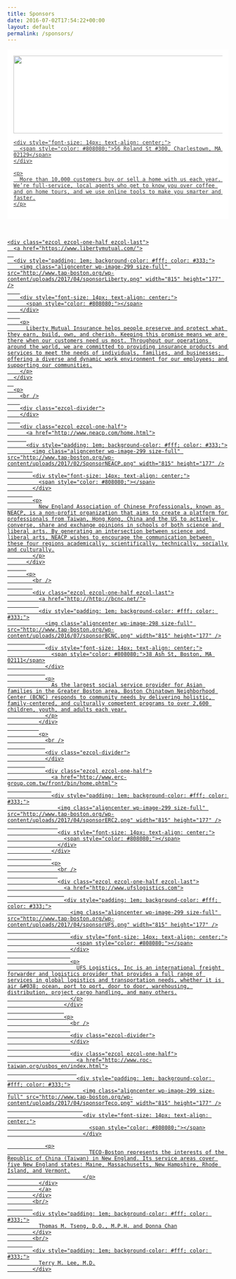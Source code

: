 ```yaml
---
title: Sponsors
date: 2016-07-02T17:54:22+00:00
layout: default
permalink: /sponsors/
---
```

<div class="ezcol ezcol-one-half">
  <a href="https://www.redfin.com/city/1826/MA/Boston">
  
  <div style="padding: 1em; background-color: #fff; color: #333;">
    <img class="aligncenter wp-image-299 size-full" src="http://www.tap-boston.org/wp-content/uploads/2016/07/sponsorRedfin.png" width="815" height="177" />
    
    <div style="font-size: 14px; text-align: center;">
      <span style="color: #808080;">56 Roland St #300, Charlestown, MA 02129</span>
    </div>
    
    <p>
      More than 10,000 customers buy or sell a home with us each year. We’re full-service, local agents who get to know you over coffee and on home tours, and we use online tools to make you smarter and faster.
    </p>
  </div>
	
  <p>
    <br/>
    
    <div class="ezcol ezcol-one-half ezcol-last">
      <a href="https://www.libertymutual.com/">
      
      <div style="padding: 1em; background-color: #fff; color: #333;">
        <img class="aligncenter wp-image-299 size-full" src="http://www.tap-boston.org/wp-content/uploads/2017/04/sponsorLiberty.png" width="815" height="177" />
        
        <div style="font-size: 14px; text-align: center;">
          <span style="color: #808080;"></span>
        </div>
        
        <p>
          Liberty Mutual Insurance helps people preserve and protect what they earn, build, own, and cherish. Keeping this promise means we are there when our customers need us most. Throughout our operations around the world, we are committed to providing insurance products and services to meet the needs of individuals, families, and businesses; offering a diverse and dynamic work environment for our employees; and supporting our communities.
        </p>
      </div>
      
      <p>
        <br />
        
        <div class="ezcol-divider">
        </div>
        
        <div class="ezcol ezcol-one-half">
          <a href="http://www.neacp.com/home.html">
          
          <div style="padding: 1em; background-color: #fff; color: #333;">
            <img class="aligncenter wp-image-299 size-full" src="http://www.tap-boston.org/wp-content/uploads/2017/02/SponsorNEACP.png" width="815" height="177" />
            
            <div style="font-size: 14px; text-align: center;">
              <span style="color: #808080;"></span>
            </div>
            
            <p>
              New England Association of Chinese Professionals, known as NEACP, is a non-profit organization that aims to create a platform for professionals from Taiwan, Hong Kong, China and the US to actively converse, share and exchange opinions in schools of both science and liberal arts. By generating an intersection between science and liberal arts, NEACP wishes to encourage the communication between these four regions academically, scientifically, technically, socially and culturally.
            </p>
          </div>
          
          <p>
            <br />
            
            <div class="ezcol ezcol-one-half ezcol-last">
              <a href="http://http://bcnc.net/">
              
              <div style="padding: 1em; background-color: #fff; color: #333;">
                <img class="aligncenter wp-image-298 size-full" src="http://www.tap-boston.org/wp-content/uploads/2016/07/sponsorBCNC.png" width="815" height="177" />
                
                <div style="font-size: 14px; text-align: center;">
                  <span style="color: #808080;">38 Ash St, Boston, MA 02111</span>
                </div>
                
                <p>
                  As the largest social service provider for Asian families in the Greater Boston area, Boston Chinatown Neighborhood Center (BCNC) responds to community needs by delivering holistic, family-centered, and culturally competent programs to over 2,600 children, youth, and adults each year.
                </p>
              </div>
              
              <p>
                <br />
                
                <div class="ezcol-divider">
                </div>
                
                <div class="ezcol ezcol-one-half">
                  <a href="http://www.erc-group.com.tw/front/bin/home.phtml">
                  
                  <div style="padding: 1em; background-color: #fff; color: #333;">
                    <img class="aligncenter wp-image-299 size-full" src="http://www.tap-boston.org/wp-content/uploads/2017/04/sponsorERC2.png" width="815" height="177" />
                    
                    <div style="font-size: 14px; text-align: center;">
                      <span style="color: #808080;"></span>
                    </div>
                  </div>
                  
                  <p>
                    <br />
                    
                    <div class="ezcol ezcol-one-half ezcol-last">
                      <a href="http://www.ufslogistics.com">
                      
                      <div style="padding: 1em; background-color: #fff; color: #333;">
                        <img class="aligncenter wp-image-299 size-full" src="http://www.tap-boston.org/wp-content/uploads/2017/04/sponsorUFS.png" width="815" height="177" />
                        
                        <div style="font-size: 14px; text-align: center;">
                          <span style="color: #808080;"></span>
                        </div>
                        
                        <p>
                          UFS Logistics, Inc is an international freight forwarder and logistics provider that provides a full range of services in global logistics and transportation needs, whether it is air &#038; ocean, port to port, door to door, warehousing, distribution, project cargo handling, and many others.
                        </p>
                      </div>
                      
                      <p>
                        <br />
                        
                        <div class="ezcol-divider">
                        </div>
                        
                        <div class="ezcol ezcol-one-half">
                          <a href="http://www.roc-taiwan.org/usbos_en/index.html">
                          
                          <div style="padding: 1em; background-color: #fff; color: #333;">
                            <img class="aligncenter wp-image-299 size-full" src="http://www.tap-boston.org/wp-content/uploads/2017/04/sponsorTeco.png" width="815" height="177" />
                            
                            <div style="font-size: 14px; text-align: center;">
                              <span style="color: #808080;"></span>
                            </div>

			    <p>
                              TECO-Boston represents the interests of the Republic of China (Taiwan) in New England. Its service areas cover five New England states: Maine, Massachusetts, New Hampshire, Rhode Island, and Vermont.
                            </p>
			  </div>
			  </a>
			</div>
			<br/>
			
			<div style="padding: 1em; background-color: #fff; color: #333;">
  			  Thomas M. Tseng, D.O., M.P.H. and Donna Chan
			</div>
			<br/>
			
			<div style="padding: 1em; background-color: #fff; color: #333;">
			  Terry M. Lee, M.D.
			</div>